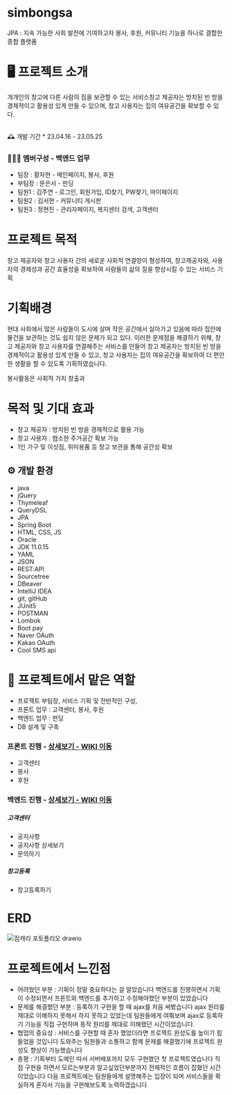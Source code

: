 # simbongsa
JPA : 지속 가능한 사회 발전에 기여하고자 봉사, 후원, 커뮤니티 기능을 하나로 결합한 종합 플랫폼



# 🖥️ 프로젝트 소개
개개인의 창고에 다른 사람의 짐을 보관할 수 있는 서비스창고 제공자는 방치된 빈 방을 경제적이고 활용성 있게 만들 수 있으며, 창고 사용자는 집의 여유공간을 확보할 수 있다.

<br>
 🕰️ 개발 기간
* 23.04.16 - 23.05.25

### 🧑‍🤝‍🧑 멤버구성 - 백엔드 업무
 - 팀장  : 황자현 - 메인페이지, 봉사, 후원
 - 부팀장 : 문은서 - 펀딩
 - 팀원1 : 김주연 - 로그인, 회원가입, ID찾기, PW찾기, 마이페이지
 - 팀원2 : 김서현 - 커뮤니티 게시판
 - 팀원3 : 정현진 - 관리자페이지, 복지센터 검색, 고객센터
 
 
 # 프로젝트 목적 
 창고 제공자와 창고 사용자 간의 새로운 사회적 연결망이 형성하여, 창고제공자와, 사용자의 경제성과 공간 효율성을 확보하여 사람들의 삶의 질을 향상시킬 수 있는 서비스 기획
 
 # 기획배경
현대 사회에서 많은 사람들이 도시에 살며 작은 공간에서 살아가고 있음에 따라 집안에 물건을 보관하는 것도 쉽지 않은 문제가 되고 있다. 이러한 문제점을 해결하기 위해, 창고 제공자와 창고 사용자를 연결해주는 서비스를 만들어 창고 제공자는 방치된 빈 방을 경제적이고 활용성 있게 만들 수 있고, 창고 사용자는 집의 여유공간을 확보하여 더 편안한 생활을 할 수 있도록 기획하였습니다.

봉사활동은 사회적 가치 창출과 


 # 목적 및 기대 효과
- 창고 제공자 : 방치된 빈 방을 경제적으로 활용 가능
- 창고 사용자 : 협소한 주거공간 확보 가능
- 1인 가구 및 이삿짐, 취미용품 등 창고 보관을 통해 공간성 확보

## ⚙️ 개발 환경
- java
- jQuery
- Thymeleaf
- QueryDSL
- JPA
- Spring Boot
- HTML, CSS, JS
- Oracle
- JDK 11.0.15
- YAML
- JSON
- REST:API
- Sourcetree
- DBeaver
- IntelliJ IDEA
- git, gitHub
- JUnit5
- POSTMAN
- Lombok
- Boot pay
- Naver OAuth
- Kakao OAuth
- Cool SMS api 

 # 📌 프로젝트에서 맡은 역할 
- 프로젝트 부팀장, 서비스 기획 및 전반적인 구성,
- 프론트 업무 : 고객센터, 봉사, 후원 
- 백엔드 업무 : 펀딩
- DB 설계 및 구축 

### 프론트 진행 - <a href="https://github.com/code-hyun/JimCarry/wiki/맡은-기능-소개--(프론트)" > 상세보기 - WIKI 이동</a>
- 고객센터 
- 봉사
- 후원 

### 백엔드 진행 - <a href="https://github.com/code-hyun/JimCarry/wiki/맡은-기능-소개-(백엔드)" >상세보기 - WIKI 이동</a>
##### 고객센터
- 공지사항
- 공지사항 상세보기
- 문의하기
##### 창고등록 
- 창고등록하기

# ERD
![짐캐리 포토폴리오 drawio](https://user-images.githubusercontent.com/122762287/233322002-5be1e3da-90ba-4e2a-ab88-38ad95b48aaf.png)

# 프로젝트에서 느낀점
- 어려웠던 부분 
 : 기획이 정말 중요하다는 걸 알았습니다 백엔드를 진행하면서 기획이 수정되면서 프론트와 백엔드를 추가하고 수정해야했던 부분이 있었습니다 
- 문제를 해결했던 부분
 : 등록하기 구현을 할 때 ajax를 처음 써봤습니다 ajax 원리를 제대로 이해하지 못해서 하지 못하고 있었는데 팀원들에게 여쭤보며 ajax로 등록하기 기능을 
  직접 구현하며 동작 원리를 제대로 이해했던 시간이었습니다.
- 협업의 중요성
 : 서비스를 구현할 때 혼자 했었더라면 프로젝트 완성도를 높이기 힘들었을 것입니다 도와주는 팀원들과 소통하고 함께 문제를 해결했기에 프로젝트 완성도 향상이 가능했습니다
- 총평 
 : 기획부터 도메인 따서 서버배포까지 모두 구현했던 첫 프로젝트였습니다 직접 구현을 하면서 모르는부분과 알고싶었던부분까지 전체적인 흐름이 잡혔던 시간이었습니다 다음 프로젝트에는 팀원들에게 설명해주는 입장이 되며 서비스들을 확실하게 혼자서 기능을 구현해보도록 노력하겠습니다

